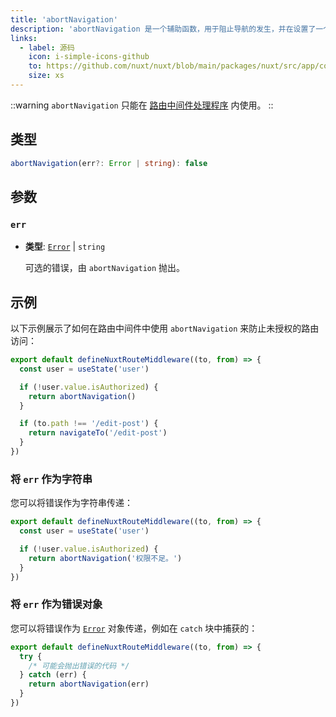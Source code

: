 ```yaml
---
title: 'abortNavigation'
description: 'abortNavigation 是一个辅助函数，用于阻止导航的发生，并在设置了一个参数时抛出错误。'
links:
  - label: 源码
    icon: i-simple-icons-github
    to: https://github.com/nuxt/nuxt/blob/main/packages/nuxt/src/app/composables/router.ts
    size: xs
---
```


::warning
`abortNavigation` 只能在 [路由中间件处理程序](/docs/guide/directory-structure/app/middleware) 内使用。
::

## 类型

```ts
abortNavigation(err?: Error | string): false
```

## 参数

### `err`

- **类型**: [`Error`](https://developer.mozilla.org/pl/docs/Web/JavaScript/Reference/Global_Objects/Error) | `string`

  可选的错误，由 `abortNavigation` 抛出。

## 示例

以下示例展示了如何在路由中间件中使用 `abortNavigation` 来防止未授权的路由访问：

```ts [app/middleware/auth.ts]
export default defineNuxtRouteMiddleware((to, from) => {
  const user = useState('user')

  if (!user.value.isAuthorized) {
    return abortNavigation()
  }

  if (to.path !== '/edit-post') {
    return navigateTo('/edit-post')
  }
})
```

### 将 `err` 作为字符串

您可以将错误作为字符串传递：

```ts [app/middleware/auth.ts]
export default defineNuxtRouteMiddleware((to, from) => {
  const user = useState('user')

  if (!user.value.isAuthorized) {
    return abortNavigation('权限不足。')
  }
})
```

### 将 `err` 作为错误对象

您可以将错误作为 [`Error`](https://developer.mozilla.org/pl/docs/Web/JavaScript/Reference/Global_Objects/Error) 对象传递，例如在 `catch` 块中捕获的：

```ts [app/middleware/auth.ts]
export default defineNuxtRouteMiddleware((to, from) => {
  try {
    /* 可能会抛出错误的代码 */
  } catch (err) {
    return abortNavigation(err)
  }
})
```
